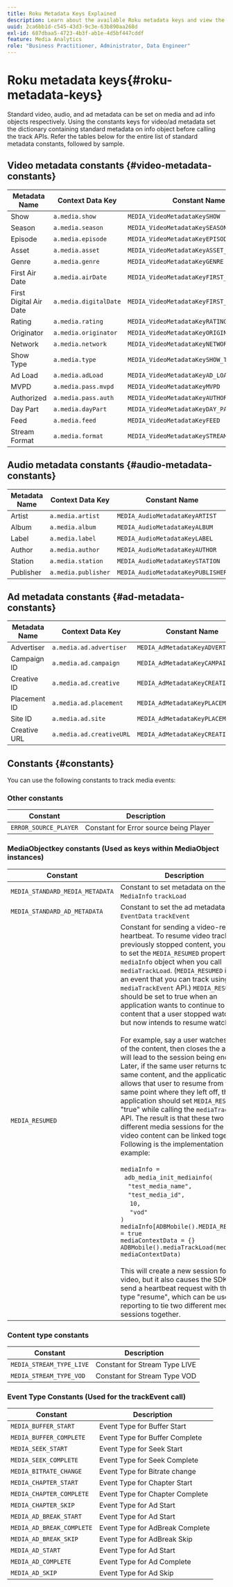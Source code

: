 ```yaml
---
title: Roku Metadata Keys Explained
description: Learn about the available Roku metadata keys and view the entire list of standard metadata constants.
uuid: 2ca6bb1d-c545-43d3-9c3e-63b890aa268d
exl-id: 687dbaa5-4723-4b3f-ab1e-4d5bf447cddf
feature: Media Analytics
role: "Business Practitioner, Administrator, Data Engineer"
---
```

# Roku metadata keys{#roku-metadata-keys}

Standard video, audio, and ad metadata can be set on media and ad info objects respectively. Using the constants keys for video/ad metadata set the dictionary containing standard metadata on info object before calling the track APIs. Refer the tables below for the entire list of standard metadata constants, followed by sample.

## Video metadata constants {#video-metadata-constants}

| Metadata Name | Context Data Key | Constant Name |
| --- | --- | --- |
| Show | `a.media.show` | `MEDIA_VideoMetadataKeySHOW` |
| Season | `a.media.season` | `MEDIA_VideoMetadataKeySEASON` |
| Episode | `a.media.episode` | `MEDIA_VideoMetadataKeyEPISODE` |
| Asset | `a.media.asset` | `MEDIA_VideoMetadataKeyASSET_ID` |
| Genre | `a.media.genre` | `MEDIA_VideoMetadataKeyGENRE` |
| First Air Date | `a.media.airDate` | `MEDIA_VideoMetadataKeyFIRST_AIR_DATE` |
| First Digital Air Date | `a.media.digitalDate` | `MEDIA_VideoMetadataKeyFIRST_DIGITAL_DATE` |
| Rating | `a.media.rating` | `MEDIA_VideoMetadataKeyRATING` |
| Originator | `a.media.originator` | `MEDIA_VideoMetadataKeyORIGINATOR` |
| Network | `a.media.network` | `MEDIA_VideoMetadataKeyNETWORK` |
| Show Type | `a.media.type` | `MEDIA_VideoMetadataKeySHOW_TYPE` |
| Ad Load | `a.media.adLoad` | `MEDIA_VideoMetadataKeyAD_LOAD` |
| MVPD | `a.media.pass.mvpd` | `MEDIA_VideoMetadataKeyMVPD` |
| Authorized | `a.media.pass.auth` | `MEDIA_VideoMetadataKeyAUTHORIZED` |
| Day Part | `a.media.dayPart` | `MEDIA_VideoMetadataKeyDAY_PART` |
| Feed | `a.media.feed` | `MEDIA_VideoMetadataKeyFEED` |
| Stream Format | `a.media.format` | `MEDIA_VideoMetadataKeySTREAM_FORMAT` | 

## Audio metadata constants {#audio-metadata-constants}

| Metadata Name | Context Data Key | Constant Name |
| --- | --- | --- |
| Artist | `a.media.artist` | `MEDIA_AudioMetadataKeyARTIST` |
| Album | `a.media.album` | `MEDIA_AudioMetadataKeyALBUM` |
| Label | `a.media.label` | `MEDIA_AudioMetadataKeyLABEL` |
| Author | `a.media.author` | `MEDIA_AudioMetadataKeyAUTHOR` |
| Station | `a.media.station` | `MEDIA_AudioMetadataKeySTATION` |
| Publisher | `a.media.publisher` | `MEDIA_AudioMetadataKeyPUBLISHER` |

## Ad metadata constants {#ad-metadata-constants}

| Metadata Name | Context Data Key | Constant Name |
| --- | --- | --- |
| Advertiser | `a.media.ad.advertiser` | `MEDIA_AdMetadataKeyADVERTISER` |
| Campaign ID | `a.media.ad.campaign` | `MEDIA_AdMetadataKeyCAMPAIGN_ID` |
| Creative ID | `a.media.ad.creative` | `MEDIA_AdMetadataKeyCREATIVE_ID` |
| Placement ID | `a.media.ad.placement` | `MEDIA_AdMetadataKeyPLACEMENT_ID` |
| Site ID | `a.media.ad.site` | `MEDIA_AdMetadataKeyPLACEMENT_ID` |
| Creative URL | `a.media.ad.creativeURL` | `MEDIA_AdMetadataKeyCREATIVE_URL` | 

## Constants {#constants}

You can use the following constants to track media events:

### Other constants

|  Constant  | Description&nbsp;&nbsp;  |
|---|---|
| `ERROR_SOURCE_PLAYER`  | Constant for Error source being Player  |

### MediaObjectkey constants (Used as keys within MediaObject instances)

| Constant | Description&nbsp;&nbsp; |
| --- | --- |
| `MEDIA_STANDARD_MEDIA_METADATA` |Constant to set metadata on the `MediaInfo` `trackLoad` |
| `MEDIA_STANDARD_AD_METADATA` |Constant to set the ad metadata on the `EventData` `trackEvent` |
| `MEDIA_RESUMED` | Constant for sending a video-resumed heartbeat. To resume video tracking of previously stopped content, you need to set the `MEDIA_RESUMED` property on the `mediaInfo` object when you call `mediaTrackLoad`. (`MEDIA_RESUMED` is not an event that you can track using the `mediaTrackEvent` API.) `MEDIA_RESUMED` should be set to true when an application wants to continue to track content that a user stopped watching but now intends to resume watching. <br/><br/>For example, say a user watches 30% of the content, then closes the app. This will lead to the session being ended. Later, if the same user returns to the same content, and the application allows that user to resume from the same point where they left off, then the application should set `MEDIA_RESUMED` to "true" while calling the `mediaTrackLoad` API. The result is that these two different media sessions for the same video content can be linked together. Following is the implementation example: <br/><br/> `mediaInfo =` <br/> &nbsp;&nbsp;`adb_media_init_mediainfo(` <br/> &nbsp;&nbsp;&nbsp;&nbsp;`"test_media_name",` <br/> &nbsp;&nbsp;&nbsp; `"test_media_id",`<br/> &nbsp;&nbsp;&nbsp;&nbsp; `10,` <br/>&nbsp;&nbsp;&nbsp;&nbsp; `"vod"` <br/> `)` <br/> `mediaInfo[ADBMobile().MEDIA_RESUMED] = true` <br/> `mediaContextData = {}` <br/>  `ADBMobile().mediaTrackLoad(mediaInfo, mediaContextData)` <br/><br/>This will create a new session for the video, but it also causes the SDK to send a heartbeat request with the event type "resume", which can be used in reporting to tie two different media sessions together.  | 

### Content type constants

|  Constant  | Description&nbsp;&nbsp;  |
|---|---|
|  `MEDIA_STREAM_TYPE_LIVE`  | Constant for Stream Type LIVE  |
|  `MEDIA_STREAM_TYPE_VOD`  | Constant for Stream Type VOD  |

### Event Type Constants (Used for the trackEvent call)

|  Constant  | Description&nbsp;&nbsp;  |
|---|---|
|  `MEDIA_BUFFER_START`  | Event Type for Buffer Start  |
|  `MEDIA_BUFFER_COMPLETE`  | Event Type for Buffer Complete  |
|  `MEDIA_SEEK_START`  | Event Type for Seek Start  |
|  `MEDIA_SEEK_COMPLETE`  | Event Type for Seek Complete  |
|  `MEDIA_BITRATE_CHANGE`  | Event Type for Bitrate change  |
|  `MEDIA_CHAPTER_START`  | Event Type for Chapter Start  |
|  `MEDIA_CHAPTER_COMPLETE`  | Event Type for Chapter Complete  |
|  `MEDIA_CHAPTER_SKIP`  | Event Type for Ad Start  |
|  `MEDIA_AD_BREAK_START`  | Event Type for Ad Start  |
|  `MEDIA_AD_BREAK_COMPLETE`  | Event Type for AdBreak Complete  |
|  `MEDIA_AD_BREAK_SKIP`  | Event Type for AdBreak Skip  |
|  `MEDIA_AD_START`  | Event Type for Ad Start  |
|  `MEDIA_AD_COMPLETE`  | Event Type for Ad Complete  |
|  `MEDIA_AD_SKIP`  | Event Type for Ad Skip  |
